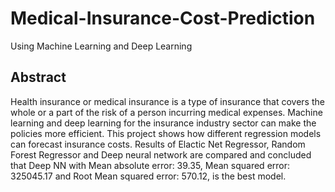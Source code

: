 # Medical-Insurance-Cost-Prediction
Using Machine Learning and Deep Learning


## Abstract
Health insurance or medical insurance is a type of insurance that covers the whole or a part of the risk of a person incurring medical expenses. Machine learning and deep learning for the insurance industry sector can make the policies more efficient. This project shows how different regression models can forecast insurance costs. Results of Elactic Net Regressor, Random Forest Regressor and Deep neural network are compared and concluded that Deep NN with Mean absolute error: 39.35, Mean squared error: 325045.17 and Root Mean squared error: 570.12, is the best model.
